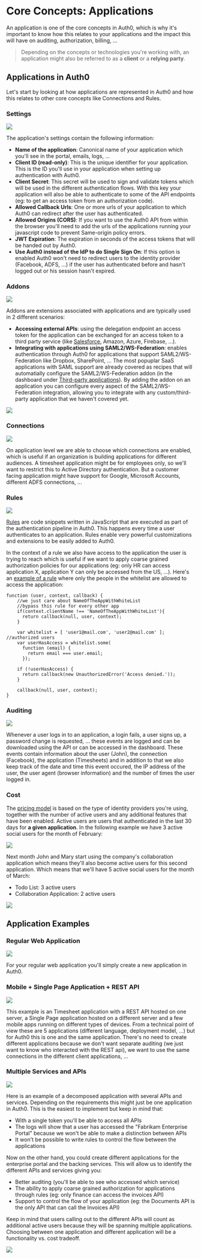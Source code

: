 # Core Concepts: Applications

An application is one of the core concepts in Auth0, which is why it's important to know how this relates to your applications and the impact this will have on auditing, authorization, billing, ...

> Depending on the concepts or technologies you're working with, an application might also be referred to as a **client** or a **relying party**.

## Applications in Auth0

Let's start by looking at how applications are represented in Auth0 and how this relates to other core concepts like Connections and Rules.

### Settings

![](//cdn.auth0.com/docs/img/applications-callback-settings.png)

The application's settings contain the following information:

- **Name of the application**: Canonical name of your application which you'll see in the portal, emails, logs, ...
- **Client ID (read-only)**: This is the unique identifier for your application. This is the ID you'll use in your application when setting up authentication with Auth0.
- **Client Secret**: This secret will be used to sign and validate tokens which will be used in the different authentication flows. With this key your application will also be able to authenticate to some of the API endpoints (eg: to get an access token from an authorization code).
- **Allowed Callback Urls**: One or more urls of your application to which Auth0 can redirect after the user has authenticated.
- **Allowed Origins (CORS)**: If you want to use the Auth0 API from within the browser you'll need to add the urls of the applications running your javascript code to prevent Same-origin policy errors.
- **JWT Expiration**: The expiration in seconds of the access tokens that will be handed out by Auth0.
- **Use Auth0 instead of the IdP to do Single Sign On**: If this option is enabled Auth0 won't need to redirect users to the identity provider (Facebook, ADFS, ...) if the user has authenticated before and hasn't logged out or his session hasn't expired.

### Addons

![](//cdn.auth0.com/docs/img/applications-addon-types.png)

Addons are extensions associated with applications and are typically used in 2 different scenarios:

* **Accessing external APIs**: using the delegation endpoint an access token for the application can be exchanged for an access token to a third party service (like [Salesforce](server-apis/salesforce), Amazon, Azure, Firebase, ...).
* **Integrating with applications using SAML2/WS-Federation**: enables authentication through Auth0 for applications that support SAML2/WS-Federation like Dropbox, SharePoint, ... The most popuplar SaaS applications with SAML support are already covered as recipes that will automatially configure the SAML2/WS-Federation addon (in the dashboard under [Third-party applications](https://manage.auth0.com/#/externalapps)). By adding the addon on an application you can configure every aspect of the SAML2/WS-Federation integration, allowing you to integrate with any custom/third-party application that we haven't covered yet.

![](//cdn.auth0.com/docs/img/applications-third-party-overview.png)

### Connections

![](//cdn.auth0.com/docs/img/applications-connections-example.png)

On application level we are able to choose which connections are enabled, which is useful if an organization is building applications for different audiences. A timesheet application might be for employees only, so we'll want to restrict this to Active Directory authentication. But a customer facing application might have support for Google, Microsoft Accounts, different ADFS connections, ...

### Rules

![](//docs.google.com/drawings/d/16W_hTS_u2CeDFXkD2PlfituFl7b74EQ6HE_XYn3TdD0/pub?w=891&h=283)

[Rules](rules) are code snippets written in JavaScript that are executed as part of the authentication pipeline in Auth0. This happens every time a user authenticates to an application. Rules enable very powerful customizations and extensions to be easily added to Auth0.

In the context of a rule we also have access to the application the user is trying to reach which is useful if we want to apply coarse grained authorization policies for our applications (eg: only HR can access application X, application Y can only be accessed from the US, ...). Here's an [example of a rule](https://github.com/auth0/rules/blob/master/rules/simple-user-whitelist-for-app.md) where only the people in the whitelist are allowed to access the application:

```
function (user, context, callback) {
    //we just care about NameOfTheAppWithWhiteList
    //bypass this rule for every other app
    if(context.clientName !== 'NameOfTheAppWithWhiteList'){
      return callback(null, user, context);
    }

    var whitelist = [ 'user1@mail.com', 'user2@mail.com' ]; //authorized users
    var userHasAccess = whitelist.some(
      function (email) {
        return email === user.email;
      });

    if (!userHasAccess) {
      return callback(new UnauthorizedError('Access denied.'));
    }

    callback(null, user, context);
}
```

### Auditing

![](//cdn.auth0.com/docs/img/applications-logs-auditing-error.png)

Whenever a user logs in to an application, a login fails, a user signs up, a password change is requested, ... these events are logged and can be downloaded using the API or can be accessed in the dashboard. These events contain information about the user (John), the connection (Facebook), the application (Timesheets) and in addition to that we also keep track of the date and time this event occured, the IP address of the user, the user agent (browser information) and the number of times the user logged in.

### Cost

The [pricing model](https://auth0.com/pricing) is based on the type of identity providers you're using, together with the number of active users and any additional features that have been enabled. Active users are users that authenticated in the last 30 days for **a given application**. In the following example we have 3 active social users for the month of February:

![](//cdn.auth0.com/docs/img/applications-single-app-active-users.png)

Next month John and Mary start using the company's collaboration application which means they'll also become active users for this second application. Which means that we'll have 5 active social users for the month of March: 

 * Todo List: 3 active users
 * Collaboration Application: 2 active users

![](//cdn.auth0.com/docs/img/applications-multi-app-active-users.png)

## Application Examples

### Regular Web Application

![](//cdn.auth0.com/docs/img/applications-traditional.png)

For your regular web application you'll simply create a new application in Auth0.

### Mobile + Single Page Application + REST API

![](//cdn.auth0.com/docs/img/applications-multiple-single-logical.png)

This example is an Timesheet application with a REST API hosted on one server, a Single Page application hosted on a different server and a few mobile apps running on different types of devices. From a technical point of view these are 5 applications (different language, deployment model, ...) but for Auth0 this is one and the same application. There's no need to create different applications because we don't want separate auditing (we just want to know who interacted with the REST api), we want to use the same connections in the different client applications, ...

### Multiple Services and APIs

![](//cdn.auth0.com/docs/img/applications-complex-same-app.png)

Here is an example of a decomposed application with several APIs and services. Depending on the requirements this might just be one application in Auth0. This is the easiest to implement but keep in mind that: 

 * With a single token you'll be able to access all APIs
 * The logs will show that a user has accessed the "Fabrikam Enterprise Portal" because we won't be able to make a distinction between APIs
 * It won't be possible to write rules to control the flow between the applications

Now on the other hand, you could create different applications for the enterprise portal and the backing services. This will allow us to identify the different APIs and services giving you:

 * Better auditing (you'll be able to see who accessed which service)
 * The ability to apply coarse grained authorization for applications through rules (eg: only finance can access the invoices API)
 * Support to control the flow of your application (eg: the Documents API is the only API that can call the Invoices API)

Keep in mind that users calling out to the different APIs will count as additional active users because they will be spanning multiple applications. Choosing between one application and different application will be a functionality vs. cost tradeoff.

![](//cdn.auth0.com/docs/img/applications-complex-different.png)

